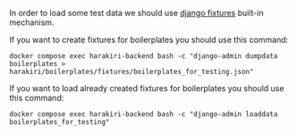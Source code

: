 In order to load some test data we should use [django fixtures](https://docs.djangoproject.com/en/4.1/howto/initial-data/) built-in mechanism.

If you want to create fixtures for boilerplates you should use this command:
```shell
docker compose exec harakiri-backend bash -c "django-admin dumpdata boilerplates > harakiri/boilerplates/fixtures/boilerplates_for_testing.json"
```

If you want to load already created fixtures for boilerplates you should use this command:
```shell
docker compose exec harakiri-backend bash -c "django-admin loaddata boilerplates_for_testing"
```
